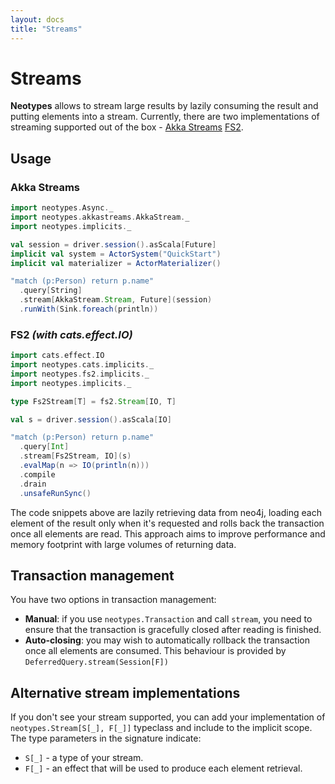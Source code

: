 ```yaml
---
layout: docs
title: "Streams"
---
```


# Streams

**Neotypes** allows to stream large results by lazily consuming the result and putting elements into a stream. 
Currently, there are two implementations of streaming supported out of the box - [Akka Streams](https://doc.akka.io/docs/akka/current/stream/index.html)  [FS2](https://fs2.io/).

## Usage

### Akka Streams

```scala
import neotypes.Async._
import neotypes.akkastreams.AkkaStream._
import neotypes.implicits._

val session = driver.session().asScala[Future]
implicit val system = ActorSystem("QuickStart")
implicit val materializer = ActorMaterializer()

"match (p:Person) return p.name"
  .query[String]
  .stream[AkkaStream.Stream, Future](session)
  .runWith(Sink.foreach(println))
``` 

### FS2 _(with cats.effect.IO)_

```scala
import cats.effect.IO
import neotypes.cats.implicits._
import neotypes.fs2.implicits._
import neotypes.implicits._

type Fs2Stream[T] = fs2.Stream[IO, T]

val s = driver.session().asScala[IO]

"match (p:Person) return p.name"
  .query[Int]
  .stream[Fs2Stream, IO](s)
  .evalMap(n => IO(println(n)))
  .compile
  .drain
  .unsafeRunSync()
```

The code snippets above are lazily retrieving data from neo4j, loading each element of the result only when it's requested and rolls back the transaction once all elements are read.
This approach aims to improve performance and memory footprint with large volumes of returning data.


## Transaction management

You have two options in transaction management:
* **Manual**: if you use `neotypes.Transaction` and call `stream`, you need to ensure that the transaction is gracefully closed after reading is finished.
* **Auto-closing**: you may wish to automatically rollback the transaction once
all elements are consumed. This behaviour is provided by `DeferredQuery.stream(Session[F])`

## Alternative stream implementations

If you don't see your stream supported, you can add your implementation of `neotypes.Stream[S[_], F[_]]` typeclass and include to the implicit scope.
The type parameters in the signature indicate:
* `S[_]` - a type of your stream.
* `F[_]` - an effect that will be used to produce each element retrieval.
